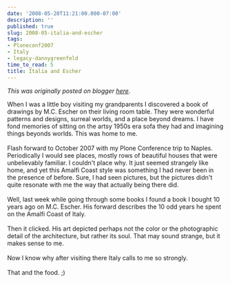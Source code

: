 ```yaml
---
date: '2008-05-20T11:21:00.000-07:00'
description: ''
published: true
slug: 2008-05-italia-and-escher
tags:
- Ploneconf2007
- Italy
- legacy-dannygreenfeld
time_to_read: 5
title: Italia and Escher
---
```


*This was originally posted on blogger [here](https://dannygreenfeld.blogspot.com/2008/05/italia-and-escher.html)*.

When I was a little boy visiting my grandparents I discovered a book of drawings by M.C. Escher on their living room table.  They were wonderful patterns and designs, surreal worlds, and a place beyond dreams.  I have fond memories of sitting on the artsy 1950s era sofa they had and imagining things beyonds worlds.  This was home to me.<br /><br />Flash forward to October 2007 with my Plone Conference trip to Naples.  Periodically I would see places, mostly rows of beautiful houses that were unbelievably familiar.  I couldn't place why.  It just seemed strangely like home, and yet this Amalfi Coast style was something I had never been in the presence of before.  Sure, I had seen pictures, but the pictures didn't quite resonate with me the way that actually being there did. <br /><br />Well, last week  while going through some books I found a book I bought 10 years ago on M.C. Escher.  His forward describes the 10 odd years he spent on the Amalfi Coast of Italy.   <br /><br />Then it clicked.  His art depicted perhaps not the color or the photographic detail of the architecture, but rather its soul.  That may sound strange, but it makes sense to me.<br /><br />Now I know why after visiting there Italy calls to me so strongly.<br /><br />That and the food.  ;)